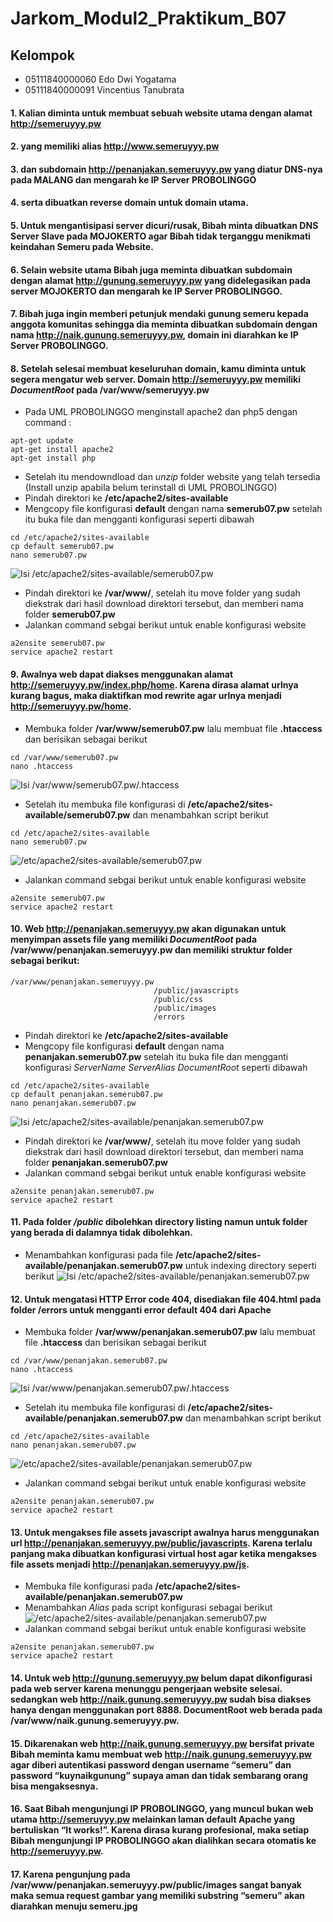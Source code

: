 # Jarkom_Modul2_Praktikum_B07

## Kelompok
* 05111840000060 Edo Dwi Yogatama 
* 05111840000091 Vincentius Tanubrata

#### 1. Kalian diminta untuk membuat sebuah website utama dengan alamat **http://semeruyyy.pw**
#### 2. yang memiliki alias **http://www.semeruyyy.pw**
#### 3. dan subdomain **http://penanjakan.semeruyyy.pw** yang diatur DNS-nya pada **MALANG** dan mengarah ke IP Server **PROBOLINGGO**
#### 4. serta dibuatkan reverse domain untuk domain utama.
#### 5. Untuk mengantisipasi server dicuri/rusak, Bibah minta dibuatkan DNS Server Slave pada **MOJOKERTO** agar Bibah tidak terganggu menikmati keindahan Semeru pada Website.
#### 6. Selain website utama Bibah juga meminta dibuatkan subdomain dengan alamat **http://gunung.semeruyyy.pw** yang didelegasikan pada server **MOJOKERTO** dan mengarah ke IP Server **PROBOLINGGO**.
#### 7. Bibah juga ingin memberi petunjuk mendaki gunung semeru kepada anggota komunitas sehingga dia meminta dibuatkan subdomain dengan nama **http://naik.gunung.semeruyyy.pw**, domain ini diarahkan ke IP Server **PROBOLINGGO**. 
#### 8. Setelah selesai membuat keseluruhan domain, kamu diminta untuk segera mengatur web server. Domain **http://semeruyyy.pw** memiliki _DocumentRoot_ pada **/var/www/semeruyyy.pw**
* Pada UML PROBOLINGGO menginstall apache2 dan php5 dengan command :
```
apt-get update
apt-get install apache2
apt-get install php
```
* Setelah itu mendowndload dan _unzip_ folder website yang telah tersedia (Install unzip apabila belum terinstall di UML PROBOLINGGO)
* Pindah direktori ke **/etc/apache2/sites-available**
* Mengcopy file konfigurasi **default** dengan nama **semerub07.pw** setelah itu buka file dan mengganti konfigurasi seperti dibawah
```
cd /etc/apache2/sites-available
cp default semerub07.pw
nano semerub07.pw
```
![Isi /etc/apache2/sites-available/semerub07.pw](images/8.jpg)
* Pindah direktori ke **/var/www/**, setelah itu move folder yang sudah diekstrak dari hasil download direktori tersebut, dan memberi nama folder **semerub07.pw**
* Jalankan command sebgai berikut untuk enable konfigurasi website
```
a2ensite semerub07.pw
service apache2 restart
```
#### 9. Awalnya web dapat diakses menggunakan alamat **http://semeruyyy.pw/index.php/home**. Karena dirasa alamat urlnya kurang bagus, maka diaktifkan mod rewrite agar urlnya menjadi **http://semeruyyy.pw/home**.
* Membuka folder **/var/www/semerub07.pw** lalu membuat file **.htaccess** dan berisikan sebagai berikut
```
cd /var/www/semerub07.pw
nano .htaccess
``` 
![Isi /var/www/semerub07.pw/.htaccess](images/91.jpg)
* Setelah itu membuka file konfigurasi di **/etc/apache2/sites-available/semerub07.pw** dan menambahkan script berikut
```
cd /etc/apache2/sites-available
nano semerub07.pw
```
![/etc/apache2/sites-available/semerub07.pw](images/92.jpg)
* Jalankan command sebgai berikut untuk enable konfigurasi website
```
a2ensite semerub07.pw
service apache2 restart
```
#### 10. Web **http://penanjakan.semeruyyy.pw** akan digunakan untuk menyimpan assets file yang memiliki _DocumentRoot_ pada **/var/www/penanjakan.semeruyyy.pw** dan memiliki struktur folder sebagai berikut: 
```
/var/www/penanjakan.semeruyyy.pw 
                                /public/javascripts 
                                /public/css 
                                /public/images 
                                /errors
```
* Pindah direktori ke **/etc/apache2/sites-available**
* Mengcopy file konfigurasi **default** dengan nama **penanjakan.semerub07.pw** setelah itu buka file dan mengganti konfigurasi _ServerName ServerAlias DocumentRoot_ seperti dibawah
```
cd /etc/apache2/sites-available
cp default penanjakan.semerub07.pw
nano penanjakan.semerub07.pw
``` 
![Isi /etc/apache2/sites-available/penanjakan.semerub07.pw](images/10.jpg)
* Pindah direktori ke **/var/www/**, setelah itu move folder yang sudah diekstrak dari hasil download direktori tersebut, dan memberi nama folder **penanjakan.semerub07.pw**
* Jalankan command sebgai berikut untuk enable konfigurasi website
```
a2ensite penanjakan.semerub07.pw
service apache2 restart
```
#### 11. Pada folder */public* dibolehkan directory listing namun untuk folder yang berada di dalamnya tidak dibolehkan. 
* Menambahkan konfigurasi pada file **/etc/apache2/sites-available/penanjakan.semerub07.pw** untuk indexing directory seperti berikut
![Isi /etc/apache2/sites-available/penanjakan.semerub07.pw](images/10.jpg)
#### 12. Untuk mengatasi HTTP Error code 404, disediakan file 404.html pada folder **/errors** untuk mengganti error default 404 dari Apache
* Membuka folder **/var/www/penanjakan.semerub07.pw** lalu membuat file **.htaccess** dan berisikan sebagai berikut
```
cd /var/www/penanjakan.semerub07.pw
nano .htaccess
``` 
![Isi /var/www/penanjakan.semerub07.pw/.htaccess](images/121.jpg)
* Setelah itu membuka file konfigurasi di **/etc/apache2/sites-available/penanjakan.semerub07.pw** dan menambahkan script berikut
```
cd /etc/apache2/sites-available
nano penanjakan.semerub07.pw
```
![/etc/apache2/sites-available/penanjakan.semerub07.pw](images/122.jpg)
* Jalankan command sebgai berikut untuk enable konfigurasi website
```
a2ensite penanjakan.semerub07.pw
service apache2 restart
```
#### 13. Untuk mengakses file assets javascript awalnya harus menggunakan url **http://penanjakan.semeruyyy.pw/public/javascripts**. Karena terlalu panjang maka dibuatkan konfigurasi virtual host agar ketika mengakses file assets menjadi **http://penanjakan.semeruyyy.pw/js**. 
* Membuka file konfigurasi pada **/etc/apache2/sites-available/penanjakan.semerub07.pw**
* Menambahkan _Alias_ pada script konfigurasi sebagai berikut
![/etc/apache2/sites-available/penanjakan.semerub07.pw](images/131.jpg)
* Jalankan command sebgai berikut untuk enable konfigurasi website
```
a2ensite penanjakan.semerub07.pw
service apache2 restart
```
#### 14. Untuk web **http://gunung.semeruyyy.pw** belum dapat dikonfigurasi pada web server karena menunggu pengerjaan website selesai. sedangkan web **http://naik.gunung.semeruyyy.pw** sudah bisa diakses hanya dengan menggunakan port **8888**. DocumentRoot web berada pada **/var/www/naik.gunung.semeruyyy.pw**.

#### 15. Dikarenakan web **http://naik.gunung.semeruyyy.pw** bersifat private Bibah meminta kamu membuat web **http://naik.gunung.semeruyyy.pw** agar diberi autentikasi password dengan username **“semeru”** dan password **“kuynaikgunung”** supaya aman dan tidak sembarang orang bisa mengaksesnya. 
#### 16. Saat Bibah mengunjungi **IP PROBOLINGGO**, yang muncul bukan web utama **http://semeruyyy.pw** melainkan laman default Apache yang bertuliskan “It works!”. Karena dirasa kurang profesional, maka setiap Bibah mengunjungi IP PROBOLINGGO akan dialihkan secara otomatis ke **http://semeruyyy.pw**. 
#### 17. Karena pengunjung pada **/var/www/penanjakan.semeruyyy.pw/public/images** sangat banyak maka semua request gambar yang memiliki substring **“semeru”** akan diarahkan menuju **semeru.jpg**
